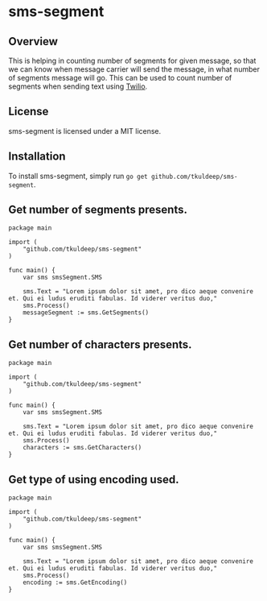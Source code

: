 # sms-segment

## Overview
This is helping in counting number of segments for given message, so that we can know when message carrier will send the message,
in what number of segments message will go.
This can be used to count number of segments when sending text using [Twilio](http://www.twilio.com/).

## License
sms-segment is licensed under a MIT license.

## Installation
To install sms-segment, simply run `go get github.com/tkuldeep/sms-segment`.

## Get number of segments presents.

	package main

	import (
		"github.com/tkuldeep/sms-segment"
	)

	func main() {
	    var sms smsSegment.SMS
        
        sms.Text = "Lorem ipsum dolor sit amet, pro dico aeque convenire et. Qui ei ludus eruditi fabulas. Id viderer veritus duo,"
        sms.Process()
        messageSegment := sms.GetSegments()
	}
	
## Get number of characters presents.

	package main

	import (
		"github.com/tkuldeep/sms-segment"
	)

	func main() {
	    var sms smsSegment.SMS
        
        sms.Text = "Lorem ipsum dolor sit amet, pro dico aeque convenire et. Qui ei ludus eruditi fabulas. Id viderer veritus duo,"
        sms.Process()
        characters := sms.GetCharacters()
	}
	
## Get type of using encoding used.

	package main

	import (
		"github.com/tkuldeep/sms-segment"
	)

	func main() {
	    var sms smsSegment.SMS
        
        sms.Text = "Lorem ipsum dolor sit amet, pro dico aeque convenire et. Qui ei ludus eruditi fabulas. Id viderer veritus duo,"
        sms.Process()
        encoding := sms.GetEncoding()
	}